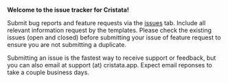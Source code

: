 **Welcome to the issue tracker for Cristata!**

Submit bug reports and feature requests via the [issues](../../issues) tab. Include all relevant information request by the templates. Please check the existing issues (open and closed) before submitting your issue of feature request to ensure you are not submitting a duplicate.

Submitting an issue is the fastest way to receive support or feedback, but you can also email at support (at) cristata.app. Expect email reponses to take a couple business days.
